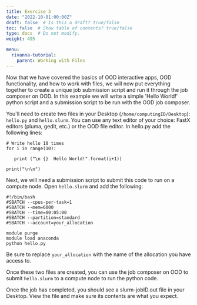 ```yaml
---
title: Exercise 3
date: "2022-10-01:00:00Z"
draft: false  # Is this a draft? true/false
toc: false  # Show table of contents? true/false
type: docs  # Do not modify.
weight: 495

menu:
  rivanna-tutorial:
    parent: Working with Files
---
```


Now that we have covered the basics of OOD interactive apps, OOD functionality, and how to work with files, we will now put everything together to create a unique job submission script and run it through the job composer on OOD. In this example we will write a simple 'Hello World!' python script and a submission script to be run with the OOD job composer.

You'll need to create two files in your Desktop (```/home/computingID/Desktop```): ```hello.py``` and ```hello.slurm```. You can use any text editor of your choice: FastX editors (pluma, gedit, etc.) or the  OOD file editor. In hello.py add the following lines:

```
# Write hello 10 times
for i in range(10):
    
   print ("\n {}  Hello World!".format(i+1))

print("\n\n")
```

Next, we will need a submission script to submit this code to run on a compute node. Open ```hello.slurm``` and add the following:

```
#!/bin/bash
#SBATCH --cpus-per-task=1            
#SBATCH --mem=6000            
#SBATCH --time=00:05:00       
#SBATCH --partition=standard    
#SBATCH --account=your_allocation

module purge
module load anaconda
python hello.py
```

Be sure to replace ```your_allocation``` with the name of the allocation you have access to.

Once these two files are created, you can use the job composer on OOD to submit ```hello.slurm``` to a compute node to run the python code.

Once the job has completed, you should see a slurm-jobID.out file in your Desktop. View the file and make sure its contents are what you expect.

